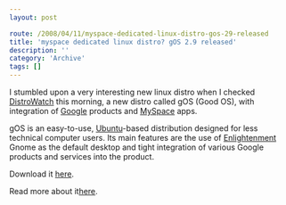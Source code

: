 ```yaml
---
layout: post

route: /2008/04/11/myspace-dedicated-linux-distro-gos-29-released
title: 'myspace dedicated linux distro? gOS 2.9 released'
description: ''
category: 'Archive'
tags: []
---
```


I stumbled upon a very interesting new linux distro when I checked
<a class="ph" target="_blank" rel="noopener noreferrer" href="http://www.distrowatch.com">DistroWatch</a>
this morning, a new distro called gOS (Good OS), with integration of
<a class="ph" target="_blank" rel="noopener noreferrer" href="http://www.google.com">Google</a>
products and
<a class="ph" target="_blank" rel="noopener noreferrer" href="http://www.myspace.com">MySpace</a>
apps.

gOS is an easy-to-use,
<a class="ph" target="_blank" rel="noopener noreferrer" href="http://www.ubuntu.com">Ubuntu</a>-based
distribution designed for less technical computer users. Its main features are
the use of
<span class="strike"><a class="ph" target="_blank" rel="noopener noreferrer" href="http://www.enlightenment.org/" >Enlightenment</a></span>
Gnome as the default desktop and tight integration of various Google products
and services into the product.

Download it
<a class="ph" target="_blank" rel="noopener noreferrer" href="http://dev.thinkgos.com/downloads">here</a>.

Read more about
it<a class="ph" target="_blank" rel="noopener noreferrer" href="http://www.thinkgos.com/">here</a>.
